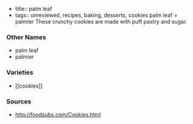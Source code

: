 - title:: palm leaf
- tags:: unreviewed, recipes, baking, desserts, cookies
palm leaf = palmier These crunchy cookies are made with puff pastry and sugar.

### Other Names

* palm leaf
* palmier

### Varieties

* [[cookies]]

### Sources
* http://foodsubs.com/Cookies.html
